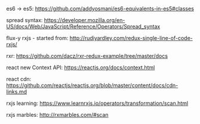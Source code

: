 

es6 -> es5: https://github.com/addyosmani/es6-equivalents-in-es5#classes

spread syntax: https://developer.mozilla.org/en-US/docs/Web/JavaScript/Reference/Operators/Spread_syntax



flux-y rxjs - started from:  http://rudiyardley.com/redux-single-line-of-code-rxjs/

rxr: https://github.com/dacz/rxr-redux-example/tree/master/docs


react new Context API: https://reactjs.org/docs/context.html

react cdn: https://github.com/reactjs/reactjs.org/blob/master/content/docs/cdn-links.md


rxjs learning: https://www.learnrxjs.io/operators/transformation/scan.html

rxjs marbles: http://rxmarbles.com/#scan


